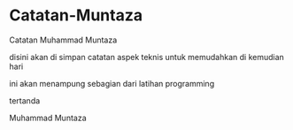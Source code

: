 # Catatan-Muntaza
Catatan Muhammad Muntaza

disini akan di simpan catatan aspek teknis untuk memudahkan di kemudian hari

ini akan menampung sebagian dari latihan programming

tertanda

Muhammad Muntaza
